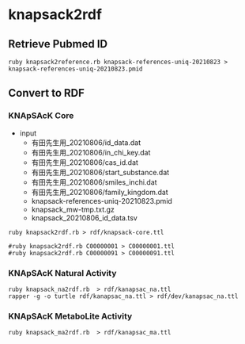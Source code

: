 # knapsack2rdf

## Retrieve Pubmed ID

```
ruby knapsack2reference.rb knapsack-references-uniq-20210823 > knapsack-references-uniq-20210823.pmid
```

## Convert to RDF
### KNApSAcK Core

* input
   * 有田先生用_20210806/id_data.dat
   * 有田先生用_20210806/in_chi_key.dat
   * 有田先生用_20210806/cas_id.dat
   * 有田先生用_20210806/start_substance.dat
   * 有田先生用_20210806/smiles_inchi.dat
   * 有田先生用_20210806/family_kingdom.dat
   * knapsack-references-uniq-20210823.pmid
   * knapsack_mw-tmp.txt.gz
   * knapsack_20210806_id_data.tsv

```
ruby knapsack2rdf.rb > rdf/knapsack-core.ttl

#ruby knapsack2rdf.rb C00000001 > C00000001.ttl
#ruby knapsack2rdf.rb C00000091 > C00000091.ttl
```

### KNApSAcK Natural Activity

```
ruby knapsack_na2rdf.rb  > rdf/kanapsac_na.ttl
rapper -g -o turtle rdf/kanapsac_na.ttl > rdf/dev/kanapsac_na.ttl
```
### KNApSAcK MetaboLite Activity

```
ruby knapsack_ma2rdf.rb  > rdf/kanapsac_ma.ttl
```
